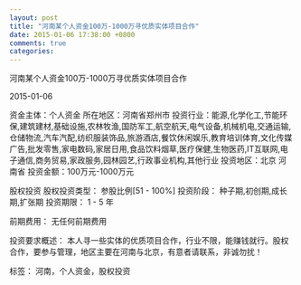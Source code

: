 ```yaml
---
layout: post
title: "河南某个人资金100万-1000万寻优质实体项目合作"
date: 2015-01-06 17:38:00 +0800
comments: true
categories: 
---
```

河南某个人资金100万-1000万寻优质实体项目合作



2015-01-06

资金主体：个人资金
所在地区：河南省郑州市
投资行业：能源,化学化工,节能环保,建筑建材,基础设施,农林牧渔,国防军工,航空航天,电气设备,机械机电,交通运输,仓储物流,汽车汽配,纺织服装饰品,旅游酒店,餐饮休闲娱乐,教育培训体育,文化传媒广告,批发零售,家电数码,家居日用,食品饮料烟草,医疗保健,生物医药,IT互联网,电子通信,商务贸易,家政服务,园林园艺,行政事业机构,其他行业
投资地区：北京 河南省
投资金额：100万元-1000万元

股权投资
股权投资类型：
                            参股比例[51 - 100%] 
                                                                                投资阶段：
                            种子期,初创期,成长期,扩张期 
                                                                                                                                        投资期限：
                            1 - 5 年

前期费用：
无任何前期费用

投资要求概述：
本人寻一些实体的优质项目合作，行业不限，能赚钱就行。股权合作，要参与管理，地区主要在河南与北京，有意者请联系，非诚勿扰！

标签：
河南，个人资金，股权投资

